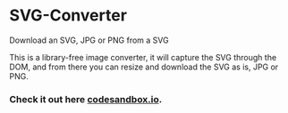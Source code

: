 # SVG-Converter
Download an SVG, JPG or PNG from a SVG

This is a library-free image converter, it will capture the SVG through the DOM, and from there you can resize and download the SVG as is, JPG or PNG.

### Check it out here [codesandbox.io](https://codesandbox.io/s/svg-converter-0drue1).
